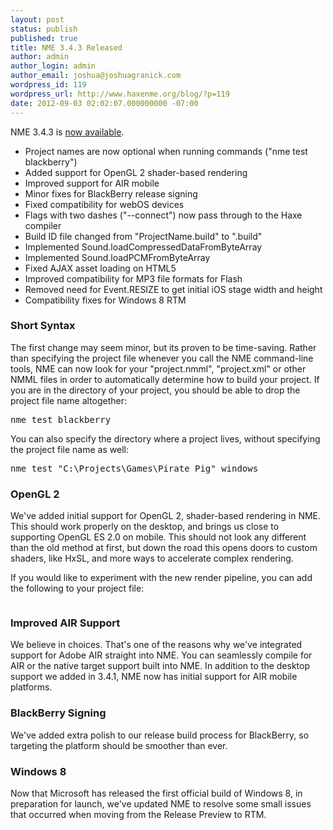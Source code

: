 ```yaml
---
layout: post
status: publish
published: true
title: NME 3.4.3 Released
author: admin
author_login: admin
author_email: joshua@joshuagranick.com
wordpress_id: 119
wordpress_url: http://www.haxenme.org/blog/?p=119
date: 2012-09-03 02:02:07.000000000 -07:00
---
```

NME 3.4.3 is <a href="http://www.haxenme.org/download">now available</a>.
<ul>
	<li>Project names are now optional when running commands ("nme test blackberry")</li>
	<li>Added support for OpenGL 2 shader-based rendering</li>
	<li>Improved support for AIR mobile</li>
	<li>Minor fixes for BlackBerry release signing</li>
	<li>Fixed compatibility for webOS devices</li>
	<li>Flags with two dashes ("--connect") now pass through to the Haxe compiler</li>
	<li>Build ID file changed from "ProjectName.build" to ".build"</li>
	<li>Implemented Sound.loadCompressedDataFromByteArray</li>
	<li>Implemented Sound.loadPCMFromByteArray</li>
	<li>Fixed AJAX asset loading on HTML5</li>
	<li>Improved compatibility for MP3 file formats for Flash</li>
	<li>Removed need for Event.RESIZE to get initial iOS stage width and height</li>
	<li>Compatibility fixes for Windows 8 RTM</li>
</ul>
<h3>Short Syntax</h3>
The first change may seem minor, but its proven to be time-saving. Rather than specifying the project file whenever you call the NME command-line tools, NME can now look for your "project.nmml", "project.xml" or other NMML files in order to automatically determine how to build your project. If you are in the directory of your project, you should be able to drop the project file name altogether:
<pre lang="bash">nme test blackberry</pre>
You can also specify the directory where a project lives, without specifying the project file name as well:
<pre lang="bash">nme test "C:\Projects\Games\Pirate Pig" windows</pre>
<h3>OpenGL 2</h3>
We've added initial support for OpenGL 2, shader-based rendering in NME. This should work properly on the desktop, and brings us close to supporting OpenGL ES 2.0 on mobile. This should not look any different than the old method at first, but down the road this opens doors to custom shaders, like HxSL, and more ways to accelerate complex rendering.

If you would like to experiment with the new render pipeline, you can add the following to your project file:
<pre lang="xml" escaped="true"><window shaders="true" if="desktop" /></pre>
<h3>Improved AIR Support</h3>
We believe in choices. That's one of the reasons why we've integrated support for Adobe AIR straight into NME. You can seamlessly compile for AIR or the native target support built into NME. In addition to the desktop support we added in 3.4.1, NME now has initial support for AIR mobile platforms.
<h3>BlackBerry Signing</h3>
We've added extra polish to our release build process for BlackBerry, so targeting the platform should be smoother than ever.
<h3>Windows 8</h3>
Now that Microsoft has released the first official build of Windows 8, in preparation for launch, we've updated NME to resolve some small issues that occurred when moving from the Release Preview to RTM.

